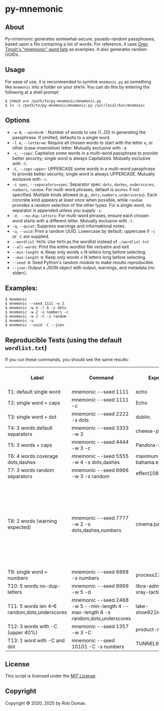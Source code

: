 # py-mnemonic

## About

Py-mnemonic generates somewhat-secure, psuedo-random passphrases, based upon a file containing a list of words. For reference, it uses [Oren Tirosh's "mnemonic" word lists][1] as examples. It also generates random UUIDs.

## Usage

For ease of use, it is recommended to symlink `mnemonic.py` as something like `mnemonic` into a folder on your `$PATH`. You can do this by entering the following at a shell prompt:

    $ chmod u+x /path/to/py-mnemonic/mnemonic.py
    $ ln -s /path/to/py-mnemonic/mnemonic.py /usr/local/bin/mnemonic

## Options

- `-w N`, `--words=N `: Number of words to use (1..20) in generating the passphrase. If omitted, defaults to a single word.
- `-l m`, `--letter=m`: Require all chosen words to start with the letter `m`, or other (case-insensitive) letter. Mutually exclusive with `-d`.
- `-c`, `--caps`: Capitalize some words in a multi-word passphrase to provide better security; single word is always Capitalized. Mutually exclusive with `-C`.
- `-C`, `--caps-upper`: UPPERCASE some words in a multi-word passphrase to provide better security; single word is always UPPERCASE. Mutually exclusive with `-c`.
- `-s spec`, `--separators=spec`: Separator spec: `dots`, `dashes`, `underscores`, `numbers`, `random`. For multi-word phrases, default is `dashes` if not specified. Multiple kinds allowed (e.g., `dots,numbers,underscores`). Each concrete kind appears at least once when possible, while `random` provides a random selection of the other types. For a single word, no separator is appended unless you supply `-s`.
- `-d, --no-dup-letters`: For multi-word phrases, ensure each chosen word starts with a different letter. Mutually exclusive with `-l`.
- `-q`, `--quiet`: Suppress warnings and informational notes.
- `-u`, `--uuid`: Print a random UUID. Lowercase by default; uppercase if `-c` or `-C` are supplied.
- `--wordlist PATH`: Use `PATH` as the wordlist instead of `./wordlist.txt`
- `--all-words`: Print the entire wordlist file verbatim and exit.
- `--min-length N`: Keep only words ≥ N letters long before selecting.
- `--max-length N`: Keep only words ≤ N letters long before selecting.
- `--seed N`: Seed Python's random module to make results reproducible.
- `--json`: Output a JSON object with output, warnings, and metadata (no stderr).

## Examples:

    $ mnemonic
    $ mnemonic --seed 1111 -w 3
    $ mnemonic -w 4 -l b -s dots
    $ mnemonic -w 2 -s numbers -c
    $ mnemonic -w 3 -C -s random
    $ mnemonic -u
    $ mnemonic --uuid -C --json

## Reproducible Tests (using the default `wordlist.txt`)

If you run these commands, you should see the same results:

<table>
    <tr>
        <th>Label</th>
        <th>Command</th>
        <th>Expected output</th>
        <th>Expected errors/warnings (if any)</th>
    </tr>
    <tr>
        <td>T1: default single word</td>
        <td>mnemonic --seed 1111</td>
        <td>echo</td>
        <td>&nbsp;</td>
    </tr>
    <tr>
        <td>T2: single word + caps</td>
        <td>mnemonic --seed 1111 -c</td>
        <td>Echo</td>
        <td>&nbsp;</td>
    </tr>
    <tr>
        <td>T3: single word + dot</td>
        <td>mnemonic --seed 2222 -s dots</td>
        <td>dublin.</td>
        <td>&nbsp;</td>
    </tr>
    <tr>
        <td>T4: 3 words default separators</td>
        <td>mnemonic --seed 3333 -w 3</td>
        <td>cheese-pamela-phrase</td>
        <td>&nbsp;</td>
    </tr>
    <tr>
        <td>T5: 3 words + caps</td>
        <td>mnemonic --seed 4444 -w 3 -c</td>
        <td>Pandora-Sport-Madrid</td>
        <td>&nbsp;</td>
    </tr>
    <tr>
        <td>T6: 4 words coverage dots,dashes</td>
        <td>mnemonic --seed 5555 -w 4 -s dots,dashes</td>
        <td>maximum-cannon-bahama.expand</td>
        <td>&nbsp;</td>
    </tr>
    <tr>
        <td>T7: 3 words random separators</td>
        <td>mnemonic --seed 6666 -w 3 -s random</td>
        <td>effect108cockpit215falcon</td>
        <td>&nbsp;</td>
    </tr>
    <tr>
        <td>T8: 2 words (warning expected)</td>
        <td>mnemonic --seed 7777 -w 2 -s dots,dashes,numbers</td>
        <td>cinema.pasta</td>
        <td>Warning: you requested 2 words (1 separator slot) but specified 3 different separator kinds: dashes, dots, numbers. It’s not possible to include every kind at least once with the available slots.</td>
    </tr>
    <tr>
        <td>T9: single word + numbers</td>
        <td>mnemonic --seed 8888 -s numbers</td>
        <td>process272</td>
        <td>&nbsp;</td>
    </tr>
    <tr>
        <td>T10: 5 words no-dup-letters</td>
        <td>mnemonic --seed 9999 -w 5 -d</td>
        <td>libra-admiral-zodiac-xray-tactic</td>
        <td>&nbsp;</td>
    </tr>
    <tr>
        <td>T11: 5 words len 4–6 random,dots,underscores</td>
        <td>mnemonic --seed 2468 -w 5 --min-length 4 --max-length 6 -s random,dots,underscores</td>
        <td>lake-shoe921lobby.druid_engine</td>
        <td>&nbsp;</td>
    </tr>
    <tr>
        <td>T12: 3 words with -C (upper 40%)</td>
        <td>mnemonic --seed 1357 -w 3 -C</td>
        <td>product-marvin-LEOPARD</td>
        <td>&nbsp;</td>
    </tr>
    <tr>
        <td>T13: 1 word with -C and dot</td>
        <td>mnemonic --seed 10101 -C -s numbers</td>
        <td>TUNNEL925</td>
        <td>&nbsp;</td>
    </tr>
</table>


## License

This script is licensed under the [MIT License][2].

## Copyright

Copyright ©️ 2020, 2025 by Rob Dumas.


[1]: https://web.archive.org/web/20090918202746/http://tothink.com/mnemonic/wordlist.html "Wayback Machine snapshot of Oren Tirosh's web page"
[2]: https://opensource.org/licenses/MIT "MIT License at opensource.org"
